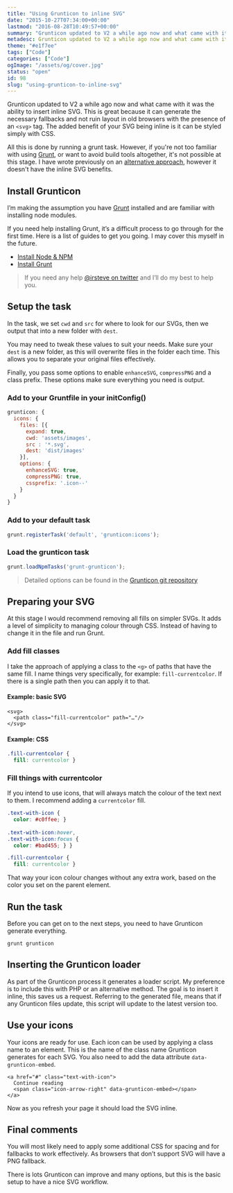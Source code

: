 ```yaml
---
title: "Using Grunticon to inline SVG"
date: "2015-10-27T07:34:00+00:00"
lastmod: "2016-08-28T10:49:57+00:00"
summary: "Grunticon updated to V2 a while ago now and what came with it was the ability to insert inline SVG. This is great because it can generate the necessary fallbacks and not ruin layout in old browsers with the presence of an <svg> tag. The main benefit of having your SVG inline is it can be easily modified with CSS.All this is done by running a grunt task. However, if you’re not too familiar with using Grunt, or want to avoid build tools altogether, it’s not possible at this stage. I have wrote previously on an alternative approach, however it doesn’t have the inline SVG benefits."
metadesc: Grunticon updated to V2 a while ago now and what came with it was the ability to insert inline SVG. This post covers how to use it effectively."
theme: "#e1f7ee"
tags: ["Code"]
categories: ["Code"]
ogImage: "/assets/og/cover.jpg"
status: "open"
id: 98
slug: "using-grunticon-to-inline-svg"
---
```


Grunticon updated to V2 a while ago now and what came with it was the ability to insert inline SVG. This is great because it can generate the necessary fallbacks and not ruin layout in old browsers with the presence of an `<svg>` tag. The added benefit of your SVG being inline is it can be styled simply with CSS. 

All this is done by running a grunt task. However, if you're not too familiar with using [Grunt](http://gruntjs.com/), or want to avoid build tools altogether, it's not possible at this stage. I have wrote previously on an [alternative approach](http://iamsteve.me/blog/entry/my_svg_workflow_from_awkward_to_simple), however it doesn't have the inline SVG benefits. 

## Install Grunticon
I’m making the assumption you have [Grunt](http://gruntjs.com/) installed and are familiar with installing node modules. 

If you need help installing Grunt, it’s a difficult process to go through for the first time. Here is a list of guides to get you going. I may cover this myself in the future.

- [Install Node & NPM](http://blog.teamtreehouse.com/install-node-js-npm-mac)
- [Install Grunt](http://gruntjs.com/getting-started)

> If you need any help [@irsteve on twitter](https://twitter.com/irsteve) and I’ll do my best to help you.

## Setup the task
In the task, we set `cwd` and `src` for where to look for our SVGs, then we output that into a new folder with `dest`. 

You may need to tweak these values to suit your needs. Make sure your `dest` is a new folder, as this will overwrite files in the folder each time. This allows you to separate your original files effectively.

Finally, you pass some options to enable `enhanceSVG`, `compressPNG` and a class prefix. These options make sure everything you need is output.

### Add to your Gruntfile in your initConfig()
```javascript
grunticon: {
  icons: {
    files: [{
      expand: true,
      cwd: 'assets/images',
      src : '*.svg',
      dest: 'dist/images'
    }],
    options: {
      enhanceSVG: true,
      compressPNG: true,
      cssprefix: '.icon--'
    }
  }
}
```

### Add to your default task
```javascript
grunt.registerTask('default', 'grunticon:icons');
```

### Load the grunticon task
```javascript
grunt.loadNpmTasks('grunt-grunticon');
```

> Detailed options can be found in the [Grunticon git repository](https://github.com/filamentgroup/grunticon)

## Preparing your SVG
At this stage I would recommend removing all fills on simpler SVGs. It adds a level of simplicity to managing colour through CSS. Instead of having to change it in the file and run Grunt.

### Add fill classes
I take the approach of applying a class to the `<g>` of paths that have the same fill. I name things very specifically, for example: `fill-currentcolor`. If there is a single path then you can apply it to that.

#### Example: basic SVG
```markup
<svg>
  <path class="fill-currentcolor" path="…"/>
</svg>
```

#### Example: CSS
```css
.fill-currentcolor {
  fill: currentcolor }
```

### Fill things with currentcolor
If you intend to use icons, that will always match the colour of the text next to them. I recommend adding a `currentcolor` fill. 

```css
.text-with-icon {
  color: #c0ffee; }
  
.text-with-icon:hover,
.text-with-icon:focus { 
  color: #bad455; } }

.fill-currentcolor {
  fill: currentcolor }
```

That way your icon colour changes without any extra work, based on the color you set on the parent element.

## Run the task
Before you can get on to the next steps, you need to have Grunticon generate everything.

`grunt grunticon`

## Inserting the Grunticon loader
As part of the Grunticon process it generates a loader script. My preference is to include this with PHP or an alternative method. The goal is to insert it inline, this saves us a request. Referring to the generated file, means that if any Grunticon files update, this script will update to the latest version too. 

## Use your icons
Your icons are ready for use. Each icon can be used by applying a class name to an element. This is the name of the class name Grunticon generates for each SVG. You also need to add the data attribute `data-grunticon-embed`. 

```markup
<a href="#" class="text-with-icon">
  Continue reading
  <span class="icon-arrow-right" data-grunticon-embed></span>
</a>
```

Now as you refresh your page it should load the SVG inline.

## Final comments
You will most likely need to apply some additional CSS for spacing and for fallbacks to work effectively. As browsers that don’t support SVG will have a PNG fallback.

There is lots Grunticon can improve and many options, but this is the basic setup to have a nice SVG workflow.